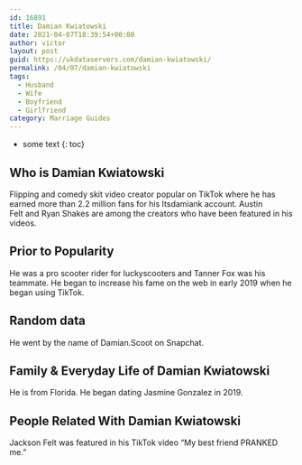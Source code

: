 ```yaml
---
id: 16891
title: Damian Kwiatowski
date: 2021-04-07T18:39:54+00:00
author: victor
layout: post
guid: https://ukdataservers.com/damian-kwiatowski/
permalink: /04/07/damian-kwiatowski
tags:
  - Husband
  - Wife
  - Boyfriend
  - Girlfriend
category: Marriage Guides
---
```


* some text
{: toc}


## Who is Damian Kwiatowski



Flipping and comedy skit video creator popular on TikTok where he has earned more than 2.2 million fans for his Itsdamiank account. Austin Felt and Ryan Shakes are among the creators who have been featured in his videos.

                
                
                
## Prior to Popularity



He was a pro scooter rider for luckyscooters and Tanner Fox was his teammate. He began to increase his fame on the web in early 2019 when he began using TikTok.

                
                
                
## Random data



He went by the name of Damian.Scoot on Snapchat.

                
                
                
## Family & Everyday Life of Damian Kwiatowski



He is from Florida. He began dating Jasmine Gonzalez in 2019. 

                
                
                
## People Related With Damian Kwiatowski



Jackson Felt was featured in his TikTok video &#8220;My best friend PRANKED me.&#8221;

                
              
            
          
          
          